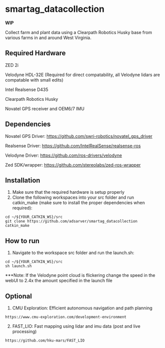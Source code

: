 # smartag_datacollection
  **WIP**
  
  Collect farm and plant data using a Clearpath Robotics Husky base from various farms in and around West Virginia.
  
## Required Hardware

 ZED 2i
 
 Velodyne HDL-32E (Required for direct compatability, all Velodyne lidars are compatable with small edits)
 
 Intel Realsense D435
 
 Clearpath Robotics Husky
 
 Novatel GPS receiver and OEM6/7 IMU
 
## Dependencies
  Novatel GPS Driver: https://github.com/swri-robotics/novatel_gps_driver
  
  Realsense Driver: https://github.com/IntelRealSense/realsense-ros
  
  Velodyne Driver: https://github.com/ros-drivers/velodyne
  
  Zed SDK/wrapper: https://github.com/stereolabs/zed-ros-wrapper

## Installation
  1. Make sure that the required hardware is setup properly
  2. Clone the following workspaces into your src folder and run catkin_make (make sure to install the proper dependencies when required):
  ```
  cd ~/${YOUR_CATKIN_WS}/src
  git clone https://github.com/adsarver/smartag_datacollection
  catkin_make
  ```
## How to run
  1. Navigate to the workspace src folder and run the launch.sh:
  ```
  cd ~/${YOUR_CATKIN_WS}/src
  sh launch.sh
  ```
  ***Note: If the Velodyne point cloud is flickering change the speed in the webUI to 2.4x the amount specified in the launch file
  
## Optional
   1. CMU Exploration: Efficient autonomous navigation and path planning
   ```
   https://www.cmu-exploration.com/development-environment
   ```
   2. FAST_LIO: Fast mapping using lidar and imu data (post and live processing)
   ```
   https://github.com/hku-mars/FAST_LIO
   ```
  
